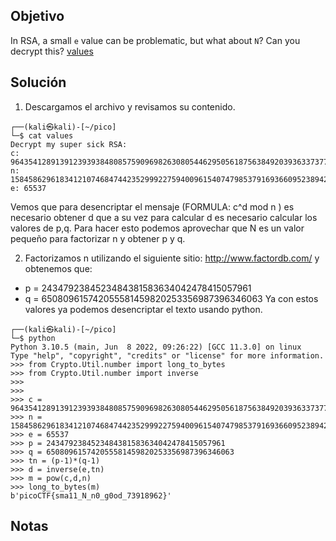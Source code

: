 ## Objetivo
In RSA, a small `e` value can be problematic, but what about `N`? Can you decrypt this? [values](https://mercury.picoctf.net/static/b9ddda080c56fb421bf30409bec3460d/values)


## Solución
1. Descargamos el archivo y revisamos su contenido.
``` shell
┌──(kali㉿kali)-[~/pico]
└─$ cat values    
Decrypt my super sick RSA:
c: 964354128913912393938480857590969826308054462950561875638492039363373779803642185
n: 1584586296183412107468474423529992275940096154074798537916936609523894209759157543
e: 65537 
```

Vemos que para desencriptar el mensaje (FORMULA: c^d mod n ) es necesario obtener d que a su vez para calcular d es necesario calcular los valores de p,q. Para hacer esto podemos aprovechar que N es un valor pequeño para factorizar n y obtener p y q.

2. Factorizamos n utilizando el siguiente sitio: http://www.factordb.com/ y obtenemos que:
- p = 2434792384523484381583634042478415057961
- q = 650809615742055581459820253356987396346063
Ya con estos valores ya podemos desencriptar el texto usando python.

``` shell
┌──(kali㉿kali)-[~/pico]
└─$ python
Python 3.10.5 (main, Jun  8 2022, 09:26:22) [GCC 11.3.0] on linux
Type "help", "copyright", "credits" or "license" for more information.
>>> from Crypto.Util.number import long_to_bytes
>>> from Crypto.Util.number import inverse
>>> 
>>> 
>>> c = 964354128913912393938480857590969826308054462950561875638492039363373779803642185
>>> n = 1584586296183412107468474423529992275940096154074798537916936609523894209759157543
>>> e = 65537
>>> p = 2434792384523484381583634042478415057961
>>> q = 650809615742055581459820253356987396346063
>>> tn = (p-1)*(q-1)
>>> d = inverse(e,tn)
>>> m = pow(c,d,n)
>>> long_to_bytes(m)
b'picoCTF{sma11_N_n0_g0od_73918962}'

```
## Notas